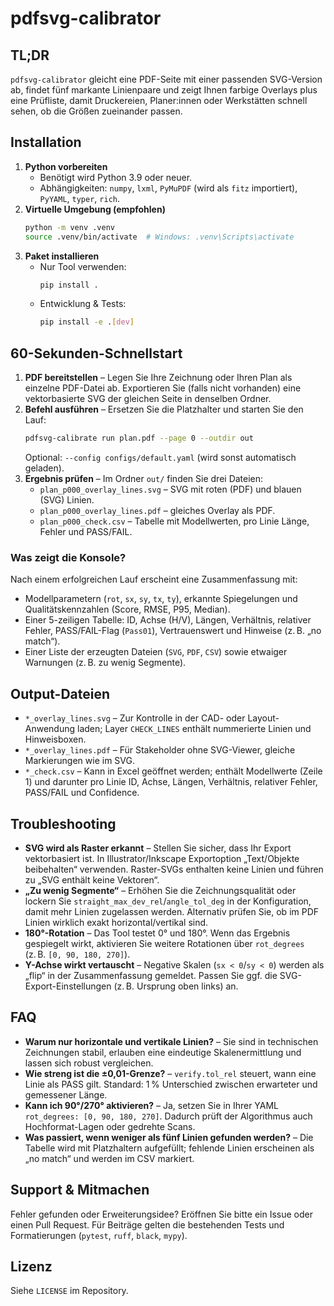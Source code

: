 # pdfsvg-calibrator

## TL;DR
`pdfsvg-calibrator` gleicht eine PDF-Seite mit einer passenden SVG-Version ab, findet fünf markante Linienpaare und zeigt Ihnen farbige Overlays plus eine Prüfliste, damit Druckereien, Planer:innen oder Werkstätten schnell sehen, ob die Größen zueinander passen.

## Installation
1. **Python vorbereiten**
   - Benötigt wird Python 3.9 oder neuer.
   - Abhängigkeiten: `numpy`, `lxml`, `PyMuPDF` (wird als `fitz` importiert), `PyYAML`, `typer`, `rich`.
2. **Virtuelle Umgebung (empfohlen)**
   ```bash
   python -m venv .venv
   source .venv/bin/activate  # Windows: .venv\Scripts\activate
   ```
3. **Paket installieren**
   - Nur Tool verwenden:
     ```bash
     pip install .
     ```
   - Entwicklung & Tests:
     ```bash
     pip install -e .[dev]
     ```

## 60-Sekunden-Schnellstart
1. **PDF bereitstellen** – Legen Sie Ihre Zeichnung oder Ihren Plan als einzelne PDF-Datei ab. Exportieren Sie (falls nicht vorhanden) eine vektorbasierte SVG der gleichen Seite in denselben Ordner.
2. **Befehl ausführen** – Ersetzen Sie die Platzhalter und starten Sie den Lauf:
   ```bash
   pdfsvg-calibrate run plan.pdf --page 0 --outdir out
   ```
   Optional: `--config configs/default.yaml` (wird sonst automatisch geladen).
3. **Ergebnis prüfen** – Im Ordner `out/` finden Sie drei Dateien:
   - `plan_p000_overlay_lines.svg` – SVG mit roten (PDF) und blauen (SVG) Linien.
   - `plan_p000_overlay_lines.pdf` – gleiches Overlay als PDF.
   - `plan_p000_check.csv` – Tabelle mit Modellwerten, pro Linie Länge, Fehler und PASS/FAIL.

### Was zeigt die Konsole?
Nach einem erfolgreichen Lauf erscheint eine Zusammenfassung mit:
- Modellparametern (`rot`, `sx`, `sy`, `tx`, `ty`), erkannte Spiegelungen und Qualitätskennzahlen (Score, RMSE, P95, Median).
- Einer 5-zeiligen Tabelle: ID, Achse (H/V), Längen, Verhältnis, relativer Fehler, PASS/FAIL-Flag (`Pass01`), Vertrauenswert und Hinweise (z. B. „no match“).
- Einer Liste der erzeugten Dateien (`SVG`, `PDF`, `CSV`) sowie etwaiger Warnungen (z. B. zu wenig Segmente).

## Output-Dateien
- `*_overlay_lines.svg` – Zur Kontrolle in der CAD- oder Layout-Anwendung laden; Layer `CHECK_LINES` enthält nummerierte Linien und Hinweisboxen.
- `*_overlay_lines.pdf` – Für Stakeholder ohne SVG-Viewer, gleiche Markierungen wie im SVG.
- `*_check.csv` – Kann in Excel geöffnet werden; enthält Modellwerte (Zeile 1) und darunter pro Linie ID, Achse, Längen, Verhältnis, relativer Fehler, PASS/FAIL und Confidence.

## Troubleshooting
- **SVG wird als Raster erkannt** – Stellen Sie sicher, dass Ihr Export vektorbasiert ist. In Illustrator/Inkscape Exportoption „Text/Objekte beibehalten“ verwenden. Raster-SVGs enthalten keine Linien und führen zu „SVG enthält keine Vektoren“.
- **„Zu wenig Segmente“** – Erhöhen Sie die Zeichnungsqualität oder lockern Sie `straight_max_dev_rel`/`angle_tol_deg` in der Konfiguration, damit mehr Linien zugelassen werden. Alternativ prüfen Sie, ob im PDF Linien wirklich exakt horizontal/vertikal sind.
- **180°-Rotation** – Das Tool testet 0° und 180°. Wenn das Ergebnis gespiegelt wirkt, aktivieren Sie weitere Rotationen über `rot_degrees` (z. B. `[0, 90, 180, 270]`).
- **Y-Achse wirkt vertauscht** – Negative Skalen (`sx < 0`/`sy < 0`) werden als „flip“ in der Zusammenfassung gemeldet. Passen Sie ggf. die SVG-Export-Einstellungen (z. B. Ursprung oben links) an.

## FAQ
- **Warum nur horizontale und vertikale Linien?** – Sie sind in technischen Zeichnungen stabil, erlauben eine eindeutige Skalenermittlung und lassen sich robust vergleichen.
- **Wie streng ist die ±0,01-Grenze?** – `verify.tol_rel` steuert, wann eine Linie als PASS gilt. Standard: 1 % Unterschied zwischen erwarteter und gemessener Länge.
- **Kann ich 90°/270° aktivieren?** – Ja, setzen Sie in Ihrer YAML `rot_degrees: [0, 90, 180, 270]`. Dadurch prüft der Algorithmus auch Hochformat-Lagen oder gedrehte Scans.
- **Was passiert, wenn weniger als fünf Linien gefunden werden?** – Die Tabelle wird mit Platzhaltern aufgefüllt; fehlende Linien erscheinen als „no match“ und werden im CSV markiert.

## Support & Mitmachen
Fehler gefunden oder Erweiterungsidee? Eröffnen Sie bitte ein Issue oder einen Pull Request. Für Beiträge gelten die bestehenden Tests und Formatierungen (`pytest`, `ruff`, `black`, `mypy`).

## Lizenz
Siehe `LICENSE` im Repository.
